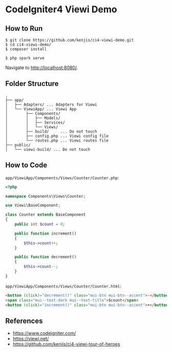 # CodeIgniter4 Viewi Demo

## How to Run

```console
$ git clone https://github.com/kenjis/ci4-viewi-demo.git
$ cd ci4-viewi-demo/
$ composer install
```

```console
$ php spark serve
```

Navigate to <http://localhost:8080/>.

## Folder Structure

```
.
├── app/
│   ├── Adapters/ ... Adapters for Viewi
│   └── ViewiApp/ ... Viewi App
│        ├── Components/
│        │   ├── Models/
│        │   ├── Services/
│        │   └── Views/
│        ├── build/     ... Do not touch
│        ├── config.php ... Viewi config file
│        └── routes.php ... Viewi routes file
├── public/
│   └── viewi-build/ ... Do not touch
```

## How to Code

`app/ViewiApp/Components/Views/Counter/Counter.php`:
```php
<?php

namespace Components\Views\Counter;

use Viewi\BaseComponent;

class Counter extends BaseComponent
{
    public int $count = 0;

    public function increment()
    {
        $this->count++;
    }

    public function decrement()
    {
        $this->count--;
    }
}
```

`app/ViewiApp/Components/Views/Counter/Counter.html`:
```html
<button (click)="decrement()" class="mui-btn mui-btn--accent">-</button>
<span class="mui--text-dark mui--text-title">$count</span>
<button (click)="increment()" class="mui-btn mui-btn--accent">+</button>
```

## References

- https://www.codeigniter.com/
- https://viewi.net/
- https://github.com/kenjis/ci4-viewi-tour-of-heroes
